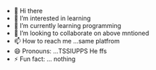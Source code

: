 - 👋 Hi there
- 👀 I’m interested in learning
- 🌱 I’m currently learning programming
- 💞️ I’m looking to collaborate on above mntioned
- 📫 How to reach me ...same platfrom
- 😄 Pronouns: ...TSSIUPPS He ffs
- ⚡ Fun fact: ... nothing

<!---
nso2025/nso2025 is a ✨ special ✨ repository because its `README.md` (this file) appears on your GitHub profile.
You can click the Preview link to take a look at your changes.
--->
